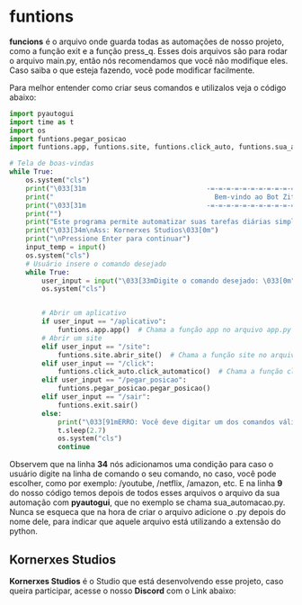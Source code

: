 # funtions

**funcions** é o arquivo onde guarda todas as automações de nosso projeto, como a função exit e a função press_q. 
Esses dois arquivos são para rodar o arquivo main.py, então nós recomendamos que você não modifique eles. Caso 
saiba o que esteja fazendo, você pode modificar facilmente.

Para melhor entender como criar seus comandos e utilizalos veja o código abaixo:

```python
import pyautogui
import time as t
import os
import funtions.pegar_posicao
import funtions.app, funtions.site, funtions.click_auto, funtions.sua_automacao

# Tela de boas-vindas
while True:
    os.system("cls")
    print("\033[31m                              -=-=-=-=-=-=-=-=-=-=-=-=-=-=-=-=-=-=-=-=\033[0m")
    print("                                        Bem-vindo ao Bot Zita")
    print("\033[31m                              -=-=-=-=-=-=-=-=-=-=-=-=-=-=-=-=-=-=-=-=\033[0m")
    print("")
    print("Este programa permite automatizar suas tarefas diárias simplesmente digitando um \ncomando no terminal. Por favor, leia o repositório do GitHub para ver todos os comandos que podem ser usados e deixe\numa estrela para nos apoiar.")
    print("\033[34m\nAss: Kornerxes Studios\033[0m")
    print("\nPressione Enter para continuar")
    input_temp = input()
    os.system("cls")
    # Usuário insere o comando desejado
    while True:
        user_input = input("\033[33mDigite o comando desejado: \033[0m")
        os.system("cls")


        # Abrir um aplicativo
        if user_input == "/aplicativo":
            funtions.app.app()  # Chama a função app no arquivo app.py
        # Abrir um site
        elif user_input == "/site":
            funtions.site.abrir_site()  # Chama a função site no arquivo site.py
        elif user_input == "/click":
            funtions.click_auto.click_automatico()  # Chama a função click_auto no arquivo click_auto.py
        elif user_input == "/pegar_posicao":
            funtions.pegar_posicao.pegar_posicao()
        elif user_input == "/sair":
            funtions.exit.sair()
        else:
            print("\033[91mERRO: Você deve digitar um dos comandos válidos\033[0m") # Sistema para repetir o loop de verificação de comando do programa
            t.sleep(2.7)
            os.system("cls")
            continue
```

Observem que na linha **34** nós adicionamos uma condição para caso o usuário digite na linha de comando o seu comando, no caso, você pode escolher, como por exemplo: /youtube, /netflix, /amazon, etc. E na linha **9** do nosso código temos depois de todos esses arquivos o arquivo da sua automação com **pyautogui**, que no exemplo se chama sua_automacao.py. Nunca se esqueca que na hora de criar o arquivo adicione o .py depois do nome dele, para indicar que aquele arquivo está utilizando a extensão do python.

## Kornerxes Studios

**Kornerxes Studios** é o Studio que está desenvolvendo esse projeto, caso queira participar, acesse o nosso **Discord** com o Link abaixo:
